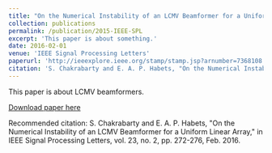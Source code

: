 ```yaml
---
title: "On the Numerical Instability of an LCMV Beamformer for a Uniform Linear Array"
collection: publications
permalink: /publication/2015-IEEE-SPL
excerpt: 'This paper is about something.'
date: 2016-02-01
venue: 'IEEE Signal Processing Letters'
paperurl: 'http://ieeexplore.ieee.org/stamp/stamp.jsp?arnumber=7368108'
citation: 'S. Chakrabarty and E. A. P. Habets, "On the Numerical Instability of an LCMV Beamformer for a Uniform Linear Array," in IEEE Signal Processing Letters, vol. 23, no. 2, pp. 272-276, Feb. 2016.'
---
```

This paper is about LCMV beamformers.

[Download paper here](http://Soumitro-Chakrabarty.github.io/files/SPL_LCMV.pdf)

Recommended citation: S. Chakrabarty and E. A. P. Habets, "On the Numerical Instability of an LCMV Beamformer for a Uniform Linear Array," in IEEE Signal Processing Letters, vol. 23, no. 2, pp. 272-276, Feb. 2016.